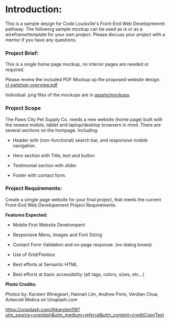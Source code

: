 # Introduction:

This is a sample design for Code Louisville's Front-End Web Developmenmt pathway. The following sample mockup can be used as is or as a wireframe/template for your own project. Please discuss your project with a mentor if you have any questions.


### Project Brief:

This is a single home page mockup, no interior pages are needed or required.

Please reveiw the included PDF Mockup up the proposed website design. [cl-petshop-overview.pdf](https://github.com/CodeLouisville/FEWD-PetShop/blob/main/CL-Petshop-Overview.pdf)

Individual .png files of the mockups are in [assets/mockups](https://github.com/CodeLouisville/FEWD-PetShop/tree/main/assets/mockups).


### Project Scope

The Paws City Pet Supply Co. needs a new website (home page) built with the newest mobile, tablet and laptop/desktop browsers in mind. There are several sections on the hompage. Including:

- Header with (non-functional) search bar, and responsive mobile navigation.

- Hero section with Title, text and button

- Testimonial section with slider.

- Footer with contact form.


### Project Requirements:

Create a simgle page website for your final project, that meets the current Front-End Web Developement Project Requirements.


**Features Expected:**

- Mobile First Website Develompent

- Responsive Menu, Images and Font Sizing

- Contact Form Validation and on-page response. (no dialog boxes)

- Use of Grid/Flexbox

- Best efforts at Semantic HTML

- Best efforst at basic accessibility (alt tags, colors, sizes, etc...) 



















**Photo Credits:**

Photos by: Karsten Winegeart, Hannah Lim, Andrew Pons, Verdian Chua, Алексей Мойса on Unsplash.com

https://unsplash.com/@karsten116?utm_source=unsplash&utm_medium=referral&utm_content=creditCopyText